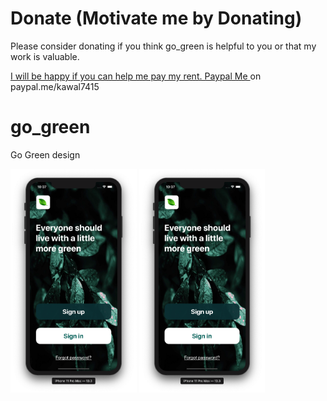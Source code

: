 # Donate (Motivate me by Donating)

Please consider donating if you think go_green is helpful to you or that my work is valuable.

[I will be happy if you can help me pay my rent. Paypal Me ](https://www.paypal.me/kawal7415) on paypal.me/kawal7415

# go_green

Go Green design

<img src="go_green_1.png" width="40%" height="40%"> <img src="go_green_1.png" width="40%" height="40%">

